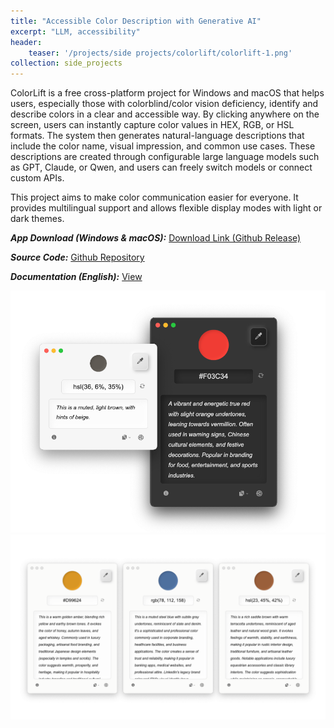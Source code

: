 ```yaml
---
title: "Accessible Color Description with Generative AI"
excerpt: "LLM, accessibility"
header:
    teaser: '/projects/side projects/colorlift/colorlift-1.png'
collection: side_projects
---
```



ColorLift is a free cross-platform project for Windows and macOS that helps users, especially those with colorblind/color vision deficiency, identify and describe colors in a clear and accessible way. By clicking anywhere on the screen, users can instantly capture color values in HEX, RGB, or HSL formats. The system then generates natural-language descriptions that include the color name, visual impression, and common use cases. These descriptions are created through configurable large language models such as GPT, Claude, or Qwen, and users can freely switch models or connect custom APIs. 

This project aims to make color communication easier for everyone. It provides multilingual support and allows flexible display modes with light or dark themes.

***App Download (Windows & macOS):*** <a href="https://github.com/Reedo0910/ColorLift/releases/latest" target="_blank" rel="noopener noreferrer">Download Link (Github Release)</a>

***Source Code:*** <a href="https://github.com/Reedo0910/ColorLift" target="_blank" rel="noopener noreferrer">Github Repository</a>

***Documentation (English):*** <a href="[/files/projects/fix-the-game/FixTheGame.zip](https://github.com/Reedo0910/ColorLift/blob/master/docs/README_EN.md)" target="_blank" rel="noopener noreferrer">View</a>

<img src='/images/projects/side projects/colorlift/colorlift-1.png'>

<img src='/images/projects/side projects/colorlift/colorlift-2.png'>